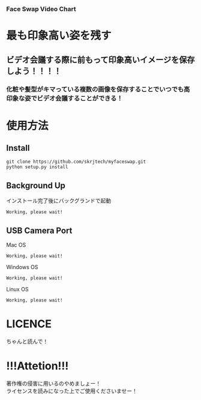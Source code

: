 ### Face Swap Video Chart
# 最も印象高い姿を残す
## ビデオ会議する際に前もって印象高いイメージを保存しよう！！！！
### 化粧や髪型がキマっている複数の画像を保存することでいつでも高印象な姿でビデオ会議することができる！

# 使用方法
## Install 
```
git clone https://github.com/skrjtech/myfaceswap.git
python setup.py install
```
## Background Up
インストール完了後にバックグランドで起動
```
Working, please wait!
```
## USB Camera Port
Mac OS
```
Working, please wait!
```
Windows OS
```
Working, please wait!
```
Linux OS
```
Working, please wait!
```
# LICENCE
ちゃんと読んで！

# !!!Attetion!!!
著作権の侵害に用いるのやめましょー！\
ライセンスを読みになった上でご使用くださいませー！

